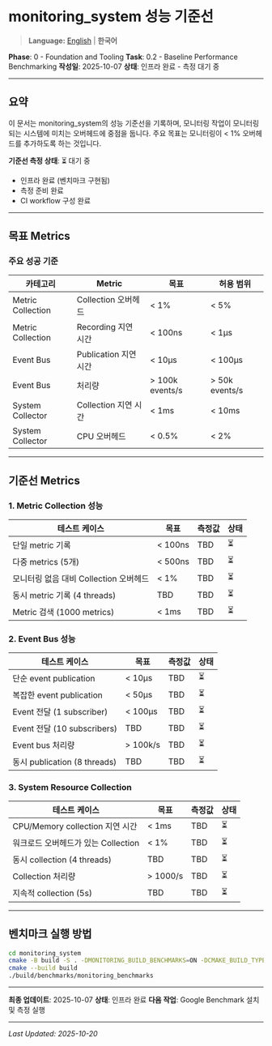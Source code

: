 # monitoring_system 성능 기준선

> **Language:** [English](BASELINE.md) | **한국어**

**Phase**: 0 - Foundation and Tooling
**Task**: 0.2 - Baseline Performance Benchmarking
**작성일**: 2025-10-07
**상태**: 인프라 완료 - 측정 대기 중

---

## 요약

이 문서는 monitoring_system의 성능 기준선을 기록하며, 모니터링 작업이 모니터링되는 시스템에 미치는 오버헤드에 중점을 둡니다. 주요 목표는 모니터링이 < 1% 오버헤드를 추가하도록 하는 것입니다.

**기준선 측정 상태**: ⏳ 대기 중
- 인프라 완료 (벤치마크 구현됨)
- 측정 준비 완료
- CI workflow 구성 완료

---

## 목표 Metrics

### 주요 성공 기준

| 카테고리 | Metric | 목표 | 허용 범위 |
|----------|--------|--------|------------|
| Metric Collection | Collection 오버헤드 | < 1% | < 5% |
| Metric Collection | Recording 지연 시간 | < 100ns | < 1μs |
| Event Bus | Publication 지연 시간 | < 10μs | < 100μs |
| Event Bus | 처리량 | > 100k events/s | > 50k events/s |
| System Collector | Collection 지연 시간 | < 1ms | < 10ms |
| System Collector | CPU 오버헤드 | < 0.5% | < 2% |

---

## 기준선 Metrics

### 1. Metric Collection 성능

| 테스트 케이스 | 목표 | 측정값 | 상태 |
|-----------|--------|----------|--------|
| 단일 metric 기록 | < 100ns | TBD | ⏳ |
| 다중 metrics (5개) | < 500ns | TBD | ⏳ |
| 모니터링 없음 대비 Collection 오버헤드 | < 1% | TBD | ⏳ |
| 동시 metric 기록 (4 threads) | TBD | TBD | ⏳ |
| Metric 검색 (1000 metrics) | < 1ms | TBD | ⏳ |

### 2. Event Bus 성능

| 테스트 케이스 | 목표 | 측정값 | 상태 |
|-----------|--------|----------|--------|
| 단순 event publication | < 10μs | TBD | ⏳ |
| 복잡한 event publication | < 50μs | TBD | ⏳ |
| Event 전달 (1 subscriber) | < 100μs | TBD | ⏳ |
| Event 전달 (10 subscribers) | TBD | TBD | ⏳ |
| Event bus 처리량 | > 100k/s | TBD | ⏳ |
| 동시 publication (8 threads) | TBD | TBD | ⏳ |

### 3. System Resource Collection

| 테스트 케이스 | 목표 | 측정값 | 상태 |
|-----------|--------|----------|--------|
| CPU/Memory collection 지연 시간 | < 1ms | TBD | ⏳ |
| 워크로드 오버헤드가 있는 Collection | < 1% | TBD | ⏳ |
| 동시 collection (4 threads) | TBD | TBD | ⏳ |
| Collection 처리량 | > 1000/s | TBD | ⏳ |
| 지속적 collection (5s) | TBD | TBD | ⏳ |

---

## 벤치마크 실행 방법

```bash
cd monitoring_system
cmake -B build -S . -DMONITORING_BUILD_BENCHMARKS=ON -DCMAKE_BUILD_TYPE=Release
cmake --build build
./build/benchmarks/monitoring_benchmarks
```

---

**최종 업데이트**: 2025-10-07
**상태**: 인프라 완료
**다음 작업**: Google Benchmark 설치 및 측정 실행

---

*Last Updated: 2025-10-20*
